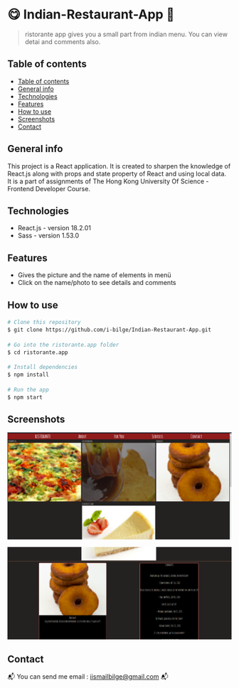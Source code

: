 #  :yum: Indian-Restaurant-App :spaghetti:
> ristorante app gives you a small part from indian menu. You can view detai and comments also.

## Table of contents
  - [Table of contents](#table-of-contents)
  - [General info](#general-info)
  - [Technologies](#technologies)
  - [Features](#features)
  - [How to use](#how-to-use)
  - [Screenshots](#screenshots)
  - [Contact](#contact)

## General info
This project is a React application. It is created to sharpen the knowledge of React.js along with props and state property of React  and using local data. It is a part of assignments of The Hong Kong University Of Science - Frontend Developer Course.

## Technologies
* React.js - version 18.2.01
* Sass - version 1.53.0

## Features
* Gives the picture and the name of elements in menü
* Click on the name/photo to see details and comments

## How to use
```bash
# Clone this repository
$ git clone https://github.com/i-bilge/Indian-Restaurant-App.git

# Go into the ristorante.app folder
$ cd ristorante.app

# Install dependencies
$ npm install

# Run the app
$ npm start
```


## Screenshots

![Example screenshot](./ReadmePhotos/1.PNG)

![Example screenshot](./ReadmePhotos/2.PNG)


## Contact
:mailbox_with_mail: You can send me email : iismailbilge@gmail.com :mailbox_with_mail:
